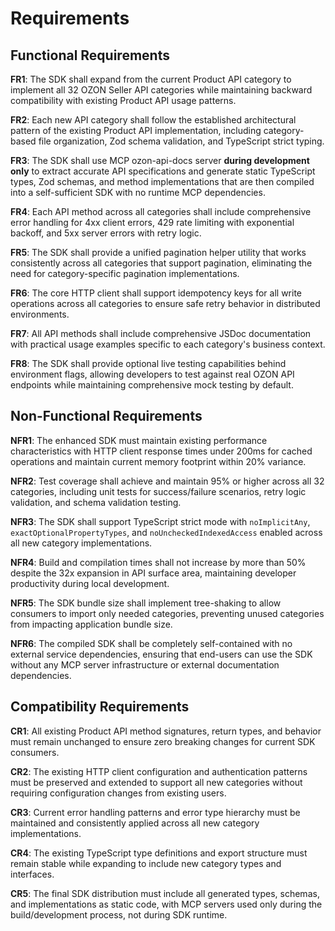 # Requirements

## Functional Requirements

**FR1**: The SDK shall expand from the current Product API category to implement all 32 OZON Seller API categories while maintaining backward compatibility with existing Product API usage patterns.

**FR2**: Each new API category shall follow the established architectural pattern of the existing Product API implementation, including category-based file organization, Zod schema validation, and TypeScript strict typing.

**FR3**: The SDK shall use MCP ozon-api-docs server **during development only** to extract accurate API specifications and generate static TypeScript types, Zod schemas, and method implementations that are then compiled into a self-sufficient SDK with no runtime MCP dependencies.

**FR4**: Each API method across all categories shall include comprehensive error handling for 4xx client errors, 429 rate limiting with exponential backoff, and 5xx server errors with retry logic.

**FR5**: The SDK shall provide a unified pagination helper utility that works consistently across all categories that support pagination, eliminating the need for category-specific pagination implementations.

**FR6**: The core HTTP client shall support idempotency keys for all write operations across all categories to ensure safe retry behavior in distributed environments.

**FR7**: All API methods shall include comprehensive JSDoc documentation with practical usage examples specific to each category's business context.

**FR8**: The SDK shall provide optional live testing capabilities behind environment flags, allowing developers to test against real OZON API endpoints while maintaining comprehensive mock testing by default.

## Non-Functional Requirements

**NFR1**: The enhanced SDK must maintain existing performance characteristics with HTTP client response times under 200ms for cached operations and maintain current memory footprint within 20% variance.

**NFR2**: Test coverage shall achieve and maintain 95% or higher across all 32 categories, including unit tests for success/failure scenarios, retry logic validation, and schema validation testing.

**NFR3**: The SDK shall support TypeScript strict mode with `noImplicitAny`, `exactOptionalPropertyTypes`, and `noUncheckedIndexedAccess` enabled across all new category implementations.

**NFR4**: Build and compilation times shall not increase by more than 50% despite the 32x expansion in API surface area, maintaining developer productivity during local development.

**NFR5**: The SDK bundle size shall implement tree-shaking to allow consumers to import only needed categories, preventing unused categories from impacting application bundle size.

**NFR6**: The compiled SDK shall be completely self-contained with no external service dependencies, ensuring that end-users can use the SDK without any MCP server infrastructure or external documentation dependencies.

## Compatibility Requirements

**CR1**: All existing Product API method signatures, return types, and behavior must remain unchanged to ensure zero breaking changes for current SDK consumers.

**CR2**: The existing HTTP client configuration and authentication patterns must be preserved and extended to support all new categories without requiring configuration changes from existing users.

**CR3**: Current error handling patterns and error type hierarchy must be maintained and consistently applied across all new category implementations.

**CR4**: The existing TypeScript type definitions and export structure must remain stable while expanding to include new category types and interfaces.

**CR5**: The final SDK distribution must include all generated types, schemas, and implementations as static code, with MCP servers used only during the build/development process, not during SDK runtime.

